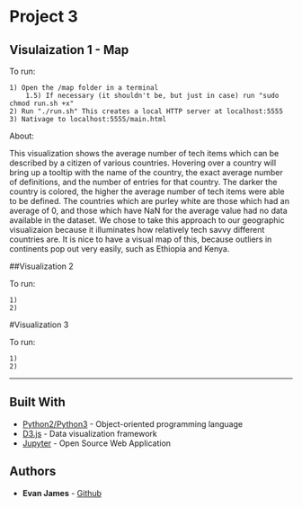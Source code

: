 # Project 3

## Visulaization 1 - Map

To run:
```
1) Open the /map folder in a terminal
	1.5) If necessary (it shouldn't be, but just in case) run "sudo chmod run.sh +x"
2) Run "./run.sh" This creates a local HTTP server at localhost:5555
3) Nativage to localhost:5555/main.html
```

About:

This visualization shows the average number of tech items which can be described by a citizen of various countries. Hovering over a country will bring up a tooltip with the name of the country, the exact average number of definitions, and the number of entries for that country. The darker the country is colored, the higher the average number of tech items were able to be defined. The countries which are purley white are those which had an average of 0, and those which have NaN for the average value had no data available in the dataset. We chose to take this approach to our geographic visualizaion because it illuminates how relatively tech savvy different countries are. It is nice to have a visual map of this, because outliers in continents pop out very easily, such as Ethiopia and Kenya.


##Visualization 2

To run:
```
1)
2)
```


#Visualization 3

To run:
```
1)
2)
```



___
## Built With

* [Python2/Python3](https://www.python.org) - Object-oriented programming language
* [D3.js](https://d3js.org) - Data visualization framework
* [Jupyter](http://jupyter.org) - Open Source Web Application

## Authors

* **Evan James** - [Github](https://github.com/ejames917) 

